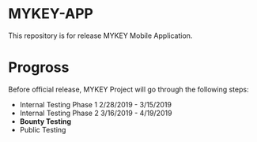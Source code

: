 # MYKEY-APP
This repository is for release MYKEY Mobile Application. 

# Progross

Before official release, MYKEY Project will go through the following steps:

- Internal Testing Phase 1       2/28/2019 - 3/15/2019
- Internal Testing Phase 2       3/16/2019 - 4/19/2019
- **Bounty Testing**
- Public Testing


